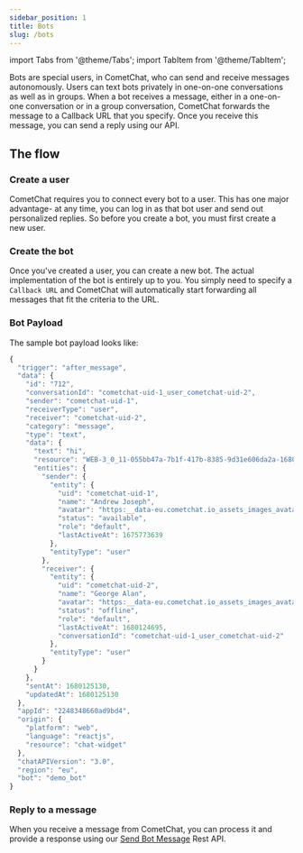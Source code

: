 ```yaml
---
sidebar_position: 1
title: Bots
slug: /bots
---
```


import Tabs from '@theme/Tabs';
import TabItem from '@theme/TabItem';

Bots are special users, in CometChat, who can send and receive messages autonomously. Users can text bots privately in one-on-one conversations as well as in groups. When a bot receives a message, either in a one-on-one conversation or in a group conversation, CometChat forwards the message to a Callback URL that you specify. Once you receive this message, you can send a reply using our API.

## The flow

### Create a user

CometChat requires you to connect every bot to a user. This has one major advantage- at any time, you can log in as that bot user and send out personalized replies. So before you create a bot, you must first create a new user.

### Create the bot

Once you've created a user, you can create a new bot. The actual implementation of the bot is entirely up to you. You simply need to specify a `Callback URL` and CometChat will automatically start forwarding all messages that fit the criteria to the URL.

### Bot Payload

The sample bot payload looks like:

<Tabs>
<TabItem value="Javascript" label="Javascript">

```javascript
{
  "trigger": "after_message",
  "data": {
    "id": "712",
    "conversationId": "cometchat-uid-1_user_cometchat-uid-2",
    "sender": "cometchat-uid-1",
    "receiverType": "user",
    "receiver": "cometchat-uid-2",
    "category": "message",
    "type": "text",
    "data": {
      "text": "hi",
      "resource": "WEB-3_0_11-055bb47a-7b1f-417b-8385-9d31e606da2a-1680119041609",
      "entities": {
        "sender": {
          "entity": {
            "uid": "cometchat-uid-1",
            "name": "Andrew Joseph",
            "avatar": "https:__data-eu.cometchat.io_assets_images_avatars_cometchat-uid-1.webp",
            "status": "available",
            "role": "default",
            "lastActiveAt": 1675773639
          },
          "entityType": "user"
        },
        "receiver": {
          "entity": {
            "uid": "cometchat-uid-2",
            "name": "George Alan",
            "avatar": "https:__data-eu.cometchat.io_assets_images_avatars_cometchat-uid-2.webp",
            "status": "offline",
            "role": "default",
            "lastActiveAt": 1680124695,
            "conversationId": "cometchat-uid-1_user_cometchat-uid-2"
          },
          "entityType": "user"
        }
      }
    },
    "sentAt": 1680125130,
    "updatedAt": 1680125130
  },
  "appId": "2248348660ad9bd4",
  "origin": {
    "platform": "web",
    "language": "reactjs",
    "resource": "chat-widget"
  },
  "chatAPIVersion": "3.0",
  "region": "eu",
  "bot": "demo_bot"
}
```
</TabItem>
</Tabs>



### Reply to a message

When you receive a message from CometChat, you can process it and provide a response using our [Send Bot Message](https://api-explorer.cometchat.com/reference/sends-bot-message) Rest API.